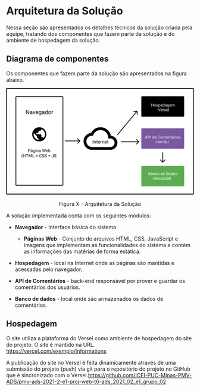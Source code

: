 # Arquitetura da Solução

Nessa seção são apresentados os detalhes técnicos da solução criada pela equipe, tratando dos componentes que fazem parte da solução e do ambiente de hospedagem da solução.

## Diagrama de componentes

Os componentes que fazem parte da solução são apresentados na figura abaixo.

![Diagrama de Componentes](img/Arquitetura.svg)
<center>Figura X - Arquitetura da Solução</center>

A solução implementada conta com os seguintes módulos:

- **Navegador** - Interface básica do sistema  
  - **Páginas Web** - Conjunto de arquivos HTML, CSS, JavaScript e imagens que implementam as funcionalidades do sistema e contém as informações das
  matérias de forma estática.

 - **Hospedagem** - local na Internet onde as páginas são mantidas e acessadas pelo navegador.     
 - **API de Comentários** - back-end responsável por prover e guardar os comentários dos usuários.
 - **Banco de dados** - local onde são armazenados os dados de comentários. 

## Hospedagem 

O site utiliza a plataforma do Versel como ambiente de hospedagem do site do projeto. O site é mantido na URL. <https://vercel.com/exemplo/informations>

A publicação do site no Versel é feita dinamicamente através de uma submissão do projeto (push) via git para o repositório do projeto no GitHub que é sincronizado com o Versel.<https://github.com/ICEI-PUC-Minas-PMV-ADS/pmv-ads-2021-2-e1-proj-web-t6-ads_2021_02_e1_grupo_02>
 
